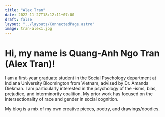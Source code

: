 ```yaml
---
title: "Alex Tran"
date: 2022-11-27T18:12:11+07:00
draft: false
layout: "../layouts/ConnectedPage.astro"
image: tran-alex1.jpg
---
```


# Hi, my name is Quang-Anh Ngo Tran (Alex Tran)!

I am a first-year graduate student in the Social Psychology department at Indiana University Bloomington from Vietnam, advised by Dr. Amanda Diekman. I am particularly interested in the psychology of the -isms, bias, prejudice, and interminority coalition. My prior work has focused on the intersectionality of race and gender in social cognition.

My blog is a mix of my own creative pieces, poetry, and drawings/doodles.
